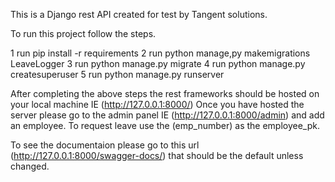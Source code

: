 This is a Django rest API created for test by Tangent solutions.

To run this project follow the steps.

1   run pip install -r requirements
2   run python manage,py makemigrations LeaveLogger
3   run python manage.py migrate
4   run python manage.py createsuperuser
5   run python manage.py runserver

After completing the above steps the rest frameworks should be hosted on your local machine IE (http://127.0.0.1:8000/)
Once you have hosted the server please go to the admin panel IE (http://127.0.0.1:8000/admin) and add an employee.
To request leave use the (emp_number) as the employee_pk.

To see the documentaion please go to this url (http://127.0.0.1:8000/swagger-docs/) that should be the default unless changed.
